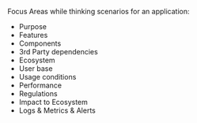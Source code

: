 Focus Areas while thinking scenarios for an application:
- Purpose
- Features
- Components
- 3rd Party dependencies
- Ecosystem
- User base
- Usage conditions
- Performance
- Regulations
- Impact to Ecosystem
- Logs & Metrics & Alerts
